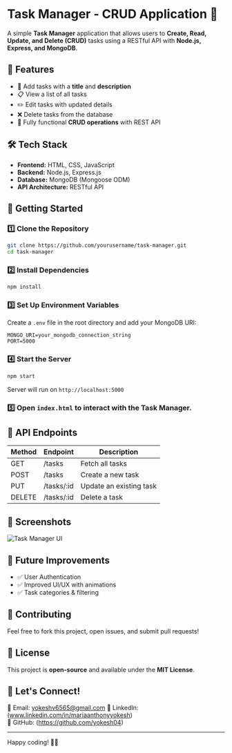 # Task Manager - CRUD Application 🚀

A simple **Task Manager** application that allows users to **Create, Read, Update, and Delete (CRUD)** tasks using a RESTful API with **Node.js, Express, and MongoDB**.

## 📌 Features
- 📝 Add tasks with a **title** and **description**
- 📋 View a list of all tasks
- ✏️ Edit tasks with updated details
- ❌ Delete tasks from the database
- 🔄 Fully functional **CRUD operations** with REST API

## 🛠 Tech Stack
- **Frontend:** HTML, CSS, JavaScript
- **Backend:** Node.js, Express.js
- **Database:** MongoDB (Mongoose ODM)
- **API Architecture:** RESTful API

## 🚀 Getting Started
### 1️⃣ Clone the Repository
```bash
git clone https://github.com/yourusername/task-manager.git
cd task-manager
```

### 2️⃣ Install Dependencies
```bash
npm install
```

### 3️⃣ Set Up Environment Variables
Create a `.env` file in the root directory and add your MongoDB URI:
```env
MONGO_URI=your_mongodb_connection_string
PORT=5000
```

### 4️⃣ Start the Server
```bash
npm start
```
Server will run on `http://localhost:5000`

### 5️⃣ Open `index.html` to interact with the Task Manager.

## 📡 API Endpoints
| Method | Endpoint       | Description         |
|--------|--------------|---------------------|
| GET    | /tasks       | Fetch all tasks     |
| POST   | /tasks       | Create a new task   |
| PUT    | /tasks/:id   | Update an existing task |
| DELETE | /tasks/:id   | Delete a task       |

## 📸 Screenshots
![Task Manager UI](https://raw.githubusercontent.com/Yokesh4/task-manager/main/screenshots/task-manager-ui.png)


## 📌 Future Improvements
- ✅ User Authentication
- ✅ Improved UI/UX with animations
- ✅ Task categories & filtering

## 🤝 Contributing
Feel free to fork this project, open issues, and submit pull requests!

## 📜 License
This project is **open-source** and available under the **MIT License**.

## 🎯 Let's Connect!
📩 Email: yokeshv6565@gmail.com
🔗 LinkedIn: (www.linkedin.com/in/mariaanthonyyokesh)  
📁 GitHub: (https://github.com/yokesh04)

---

Happy coding! 🚀🎯
